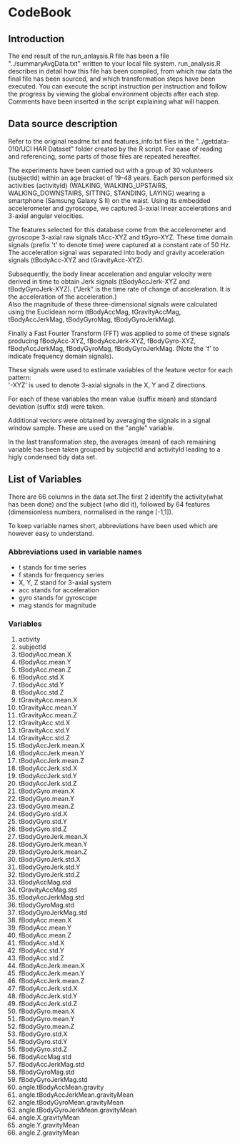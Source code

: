 # CodeBook 

## Introduction
The end result of the run_anlaysis.R file has been a file "../summaryAvgData.txt" written to your local file system. 
run_analysis.R describes in detail how this file has been compiled, from which raw data the final file has been sourced, and which transformation steps have been executed. You can execute the script instruction per instruction and follow the progress by viewing the global environment objects after each step. Comments have been inserted in the script explaining what will happen.

## Data source description
Refer to the original readme.txt and features_info.txt files in the "../getdata-010/UCI HAR Dataset" folder created by the R script.
For ease of reading and referencing, some parts of those files are repeated hereafter. 
  
The experiments have been carried out with a group of 30 volunteers (subjectId) within an age bracket of 19-48 years. Each person performed six activities (activityId) (WALKING, WALKING_UPSTAIRS, WALKING_DOWNSTAIRS, SITTING, STANDING, LAYING) wearing a smartphone (Samsung Galaxy S II) on the waist. Using its embedded accelerometer and gyroscope, we captured 3-axial linear accelerations and 3-axial angular velocities.  

The features selected for this database come from the accelerometer and gyroscope 3-axial raw signals tAcc-XYZ and tGyro-XYZ. These time domain signals (prefix 't' to denote time) were captured at a constant rate of 50 Hz. The acceleration signal was separated into body and gravity acceleration signals (tBodyAcc-XYZ and tGravityAcc-XYZ). 

Subsequently, the body linear acceleration and angular velocity were derived in time to obtain Jerk signals (tBodyAccJerk-XYZ and tBodyGyroJerk-XYZ). ("Jerk" is the time rate of change of acceleration. It is the acceleration of the acceleration.)  
Also the magnitude of these three-dimensional signals were calculated using the Euclidean norm (tBodyAccMag, tGravityAccMag, tBodyAccJerkMag, tBodyGyroMag, tBodyGyroJerkMag). 

Finally a Fast Fourier Transform (FFT) was applied to some of these signals producing fBodyAcc-XYZ, fBodyAccJerk-XYZ, fBodyGyro-XYZ, fBodyAccJerkMag, fBodyGyroMag, fBodyGyroJerkMag. (Note the 'f' to indicate frequency domain signals). 

These signals were used to estimate variables of the feature vector for each pattern:  
'-XYZ' is used to denote 3-axial signals in the X, Y and Z directions.

For each of these variables the mean value (suffix mean) and standard deviation (suffix std) were taken.

Additional vectors were obtained by averaging the signals in a signal window sample. These are used on the "angle" variable.

In the last transformation step, the averages (mean) of each remaining variable has been taken grouped by subjectId and activityId leading to a higly condensed tidy data set.


## List of Variables
There are 66 columns in the data set.The first 2 identify the activity(what has been done) and the subject (who did it), followed by 64 features (dimensionless numbers, normalised in the range [-1,1]).

To keep variable names short, abbreviations have been used which are however easy to understand.

### Abbreviations used in variable names
* t stands for time series
* f stands for frequency series
* X, Y, Z stand for 3-axial system
* acc stands for acceleration
* gyro stands for gyroscope
* mag stands for magnitude

### Variables
1.  activity
2.	subjectId
3.	tBodyAcc.mean.X
4.	tBodyAcc.mean.Y
5.  tBodyAcc.mean.Z
6.	tBodyAcc.std.X
7.	tBodyAcc.std.Y
8.	tBodyAcc.std.Z
9.	tGravityAcc.mean.X
10.	tGravityAcc.mean.Y
11.	tGravityAcc.mean.Z
12.	tGravityAcc.std.X
13.	tGravityAcc.std.Y
14.	tGravityAcc.std.Z
15.	tBodyAccJerk.mean.X
16.	tBodyAccJerk.mean.Y
17.	tBodyAccJerk.mean.Z
18.	tBodyAccJerk.std.X
19.	tBodyAccJerk.std.Y
20.	tBodyAccJerk.std.Z
21.	tBodyGyro.mean.X
22.	tBodyGyro.mean.Y
23.	tBodyGyro.mean.Z
24.	tBodyGyro.std.X
25.	tBodyGyro.std.Y
26.	tBodyGyro.std.Z
27.	tBodyGyroJerk.mean.X
28.	tBodyGyroJerk.mean.Y
29.	tBodyGyroJerk.mean.Z
30.	tBodyGyroJerk.std.X
31.	tBodyGyroJerk.std.Y
32.	tBodyGyroJerk.std.Z
33.	tBodyAccMag.std
34.	tGravityAccMag.std
35.	tBodyAccJerkMag.std
36.	tBodyGyroMag.std
37.	tBodyGyroJerkMag.std
38.	fBodyAcc.mean.X
39.	fBodyAcc.mean.Y
40.	fBodyAcc.mean.Z
41.	fBodyAcc.std.X
42.	fBodyAcc.std.Y
43.	fBodyAcc.std.Z
44.	fBodyAccJerk.mean.X
45.	fBodyAccJerk.mean.Y
46.	fBodyAccJerk.mean.Z
47.	fBodyAccJerk.std.X
48.	fBodyAccJerk.std.Y
49.	fBodyAccJerk.std.Z
50.	fBodyGyro.mean.X
51.	fBodyGyro.mean.Y
52.	fBodyGyro.mean.Z
53.	fBodyGyro.std.X
54.	fBodyGyro.std.Y
55.	fBodyGyro.std.Z
56.	fBodyAccMag.std
57.	fBodyAccJerkMag.std
58.	fBodyGyroMag.std
59.	fBodyGyroJerkMag.std
60.	angle.tBodyAccMean.gravity
61.	angle.tBodyAccJerkMean.gravityMean
62.	angle.tBodyGyroMean.gravityMean
63.	angle.tBodyGyroJerkMean.gravityMean
64.	angle.X.gravityMean
65.	angle.Y.gravityMean
66.	angle.Z.gravityMean
